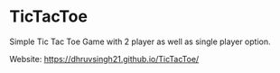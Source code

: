 # TicTacToe
Simple Tic Tac Toe Game with 2 player as well as single player option.

Website: https://dhruvsingh21.github.io/TicTacToe/
